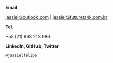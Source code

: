 **Email**

jaasiel@outlook.com | jaasiel@futuretank.com.br


**Tel.**

+55 (21) 968 213 986


**LinkedIn, GitHub, Twitter**

`@jaasielfelipe`
